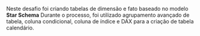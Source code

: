 Neste desafio foi criando tabelas de dimensão e fato baseado no modelo **Star Schema**
Durante o processo, foi utilizado agrupamento avançado de tabela, coluna condicional, coluna de índice
e DAX para a criação de tabela calendário.
